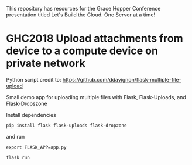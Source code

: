 This repository has resources for the Grace Hopper Conference presentation titled Let's Build the Cloud. One Server at a time!

# GHC2018 Upload attachments from device to a compute device on private network
Python script credit to: https://github.com/ddavignon/flask-multiple-file-upload

Small demo app for uploading multiple files with Flask, Flask-Uploads, and Flask-Dropszone

Install dependencies

`pip install flask flask-uploads flask-dropzone`

and run

`export FLASK_APP=app.py`

`flask run`
